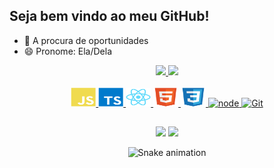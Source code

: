 ## Seja bem vindo ao meu GitHub!

- 🔭 A procura de oportunidades
- 😄 Pronome: Ela/Dela

<div align="center">
  <a href="https://github.com/StellaNCastro">
  <img height="180em" src="https://github-readme-stats.vercel.app/api?username=StellaNCastro&show_icons=true&theme=radical&include_all_commits=true&count_private=true"/>
  <img height="180em" src="https://github-readme-stats.vercel.app/api/top-langs/?username=StellaNCastro&layout=compact&langs_count=7&theme=radical"/>
</div>
<div style="display: inline_block" align="center"><br>
  <img alt="JavaScript" height="30" width="40" src="https://raw.githubusercontent.com/devicons/devicon/master/icons/javascript/javascript-plain.svg">
  <img alt="TypesScript" height="30" width="40" src="https://raw.githubusercontent.com/devicons/devicon/master/icons/typescript/typescript-plain.svg">
  <img alt="ReactJS" height="30" width="40" src="https://raw.githubusercontent.com/devicons/devicon/master/icons/react/react-original.svg">
  <img alt="HTML" height="30" width="40" src="https://raw.githubusercontent.com/devicons/devicon/master/icons/html5/html5-original.svg">
  <img alt="CSS" height="30" width="40" src="https://raw.githubusercontent.com/devicons/devicon/master/icons/css3/css3-original.svg">
  <img alt="node" height="30" width="40" src="https://icongr.am/devicon/nodejs-original.svg?size=128&color=currentColor">
  <img alt="Git" height="30" width="40" src="https://icongr.am/devicon/git-original.svg?size=128&color=currentColor">
</div>

##

<div align="center"> 
  <a href = "mailto:stellaneves84@gmail.com"><img src="https://img.shields.io/badge/-Gmail-%23333?style=for-the-badge&logo=gmail&logoColor=white" target="_blank"></a>
  <a href="https://www.linkedin.com/in/stella-castro22/" target="_blank"><img src="https://img.shields.io/badge/-LinkedIn-%230077B5?style=for-the-badge&logo=linkedin&logoColor=white" target="_blank"></a> 
  
 ![Snake animation](https://github.com/StellaNCastro/StellaNCastro/blob/output/github-contribution-grid-snake.svg)
   </div>
  
 
 
